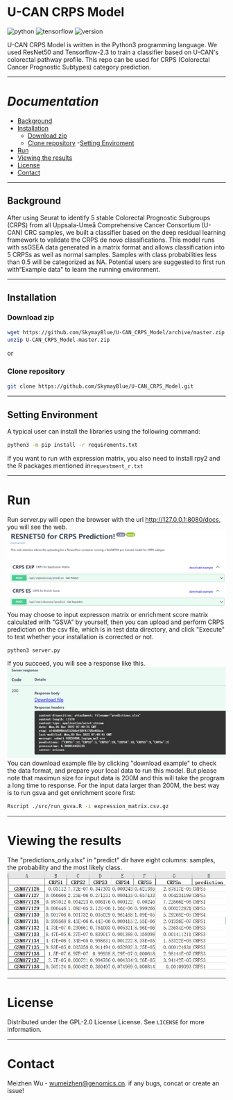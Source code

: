 # U-CAN CRPS Model
![python](https://img.shields.io/badge/Python%20tested-3.9.x%20-blue)
![tensorflow](https://img.shields.io/badge/tensorflow%20tested-2.9.x%20-blue)
![version](https://img.shields.io/badge/version-v.1.0.0-blue)

U-CAN CRPS Model is written in the Python3 programming language. We used ResNet50 and Tensorflow-2.3 to train a classifier based on U-CAN's colorectal pathway profile. This repo can be used for CRPS (Colorectal Cancer Prognostic Subtypes) category prediction.


---

# _Documentation_

- [Background](#Background)
- [Installation](#installation)
  - [Download zip](#Download-zip)
  - [Clone repository](#Clone-repository)
-[Setting Enviroment](#Setting-Enviroment)
- [Run](#run)
- [Viewing the results](#viewing-the-results)
- [License](#License)
- [Contact](#Contact)

---

## Background
After using Seurat to identify 5 stable Colorectal Prognostic Subgroups (CRPS) from all Uppsala-Umeå Comprehensive Cancer Consortium (U-CAN) CRC samples, we built a classifier based on the deep residual learning framework to validate the CRPS de novo classifications.
This model runs with ssGSEA data generated in a matrix format and allows classification into 5 CRPSs as well as normal samples. Samples with class probabilities less than 0.5 will be categorized as NA. Potential users are suggested to first run with“Example data" to learn the running environment.

---

## Installation

### Download zip
```bash
wget https://github.com/SkymayBlue/U-CAN_CRPS_Model/archive/master.zip
unzip U-CAN_CRPS_Model-master.zip
```
or
### Clone repository
```bash
git clone https://github.com/SkymayBlue/U-CAN_CRPS_Model.git
```

---

## Setting Environment
A typical user can install the libraries using the following command:
``` bash
python3 -m pip install -r requirements.txt
```
If you want to run with expression matrix, you also need to install rpy2 and the R packages mentioned in`requestment_r.txt`

---

# Run
Run server.py will open the browser with the url http://127.0.0.1:8080/docs, you will see the web.![web](img/server_main.png)You may choose to input expresson matrix or enrichment score matrix calculated with "GSVA" by yourself, then you can upload and perform CRPS prediction on the csv file, which is in test data directory, and click "Execute" to test whether your installation is corrected or not.
```bash
python3 server.py
```
If you succeed, you will see a response like this.![response](img/img_2.png)
You can download example file by clicking "download example" to check the data format, and prepare your local data to run this model. But please note that maximun size for input data is 200M and this will take the program a long time to response.
For the input data larger than 200M, the best way is to run gsva and get enrichment score first:
``` bash
Rscript ./src/run_gsva.R -i expression_matrix.csv.gz

```

---

# Viewing the results
The "predictions_only.xlsx" in "predict" dir have eight columns: samples, the probability and the most likely class.![result](img/img_3.png)

---
# License
Distributed under the GPL-2.0 License License. See `LICENSE` for more information.

---
# Contact
Meizhen Wu - wumeizhen@genomics.cn.
if any bugs, concat or create an issue!
